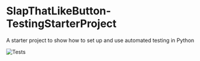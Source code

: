 # SlapThatLikeButton-TestingStarterProject
A starter project to show how to set up and use automated testing in Python

![Tests](https://github.com/violet-fresh4cast/github-actions-tests/actions/workflows/tests.yml/badge.svg)
